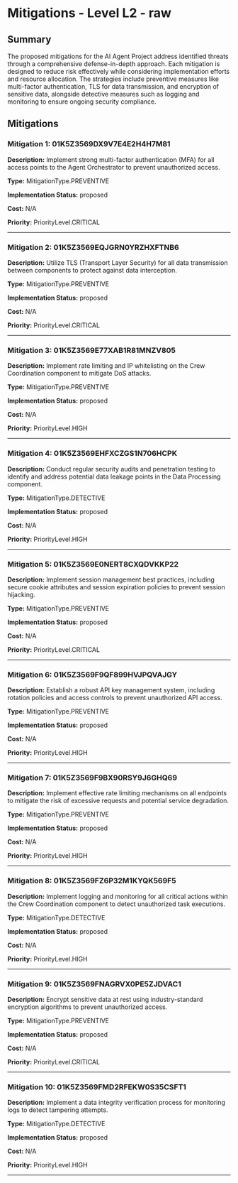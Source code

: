 # Mitigations - Level L2 - raw

## Summary

The proposed mitigations for the AI Agent Project address identified threats through a comprehensive defense-in-depth approach. Each mitigation is designed to reduce risk effectively while considering implementation efforts and resource allocation. The strategies include preventive measures like multi-factor authentication, TLS for data transmission, and encryption of sensitive data, alongside detective measures such as logging and monitoring to ensure ongoing security compliance.

## Mitigations

### Mitigation 1: 01K5Z3569DX9V7E4E2H4H7M81

**Description:** Implement strong multi-factor authentication (MFA) for all access points to the Agent Orchestrator to prevent unauthorized access.

**Type:** MitigationType.PREVENTIVE

**Implementation Status:** proposed

**Cost:** N/A

**Priority:** PriorityLevel.CRITICAL

---

### Mitigation 2: 01K5Z3569EQJGRN0YRZHXFTNB6

**Description:** Utilize TLS (Transport Layer Security) for all data transmission between components to protect against data interception.

**Type:** MitigationType.PREVENTIVE

**Implementation Status:** proposed

**Cost:** N/A

**Priority:** PriorityLevel.CRITICAL

---

### Mitigation 3: 01K5Z3569E77XAB1R81MNZV805

**Description:** Implement rate limiting and IP whitelisting on the Crew Coordination component to mitigate DoS attacks.

**Type:** MitigationType.PREVENTIVE

**Implementation Status:** proposed

**Cost:** N/A

**Priority:** PriorityLevel.HIGH

---

### Mitigation 4: 01K5Z3569EHFXCZGS1N706HCPK

**Description:** Conduct regular security audits and penetration testing to identify and address potential data leakage points in the Data Processing component.

**Type:** MitigationType.DETECTIVE

**Implementation Status:** proposed

**Cost:** N/A

**Priority:** PriorityLevel.HIGH

---

### Mitigation 5: 01K5Z3569E0NERT8CXQDVKKP22

**Description:** Implement session management best practices, including secure cookie attributes and session expiration policies to prevent session hijacking.

**Type:** MitigationType.PREVENTIVE

**Implementation Status:** proposed

**Cost:** N/A

**Priority:** PriorityLevel.CRITICAL

---

### Mitigation 6: 01K5Z3569F9QF899HVJPQVAJGY

**Description:** Establish a robust API key management system, including rotation policies and access controls to prevent unauthorized API access.

**Type:** MitigationType.PREVENTIVE

**Implementation Status:** proposed

**Cost:** N/A

**Priority:** PriorityLevel.HIGH

---

### Mitigation 7: 01K5Z3569F9BX90RSY9J6GHQ69

**Description:** Implement effective rate limiting mechanisms on all endpoints to mitigate the risk of excessive requests and potential service degradation.

**Type:** MitigationType.PREVENTIVE

**Implementation Status:** proposed

**Cost:** N/A

**Priority:** PriorityLevel.HIGH

---

### Mitigation 8: 01K5Z3569FZ6P32M1KYQK569F5

**Description:** Implement logging and monitoring for all critical actions within the Crew Coordination component to detect unauthorized task executions.

**Type:** MitigationType.DETECTIVE

**Implementation Status:** proposed

**Cost:** N/A

**Priority:** PriorityLevel.HIGH

---

### Mitigation 9: 01K5Z3569FNAGRVX0PE5ZJDVAC1

**Description:** Encrypt sensitive data at rest using industry-standard encryption algorithms to prevent unauthorized access.

**Type:** MitigationType.PREVENTIVE

**Implementation Status:** proposed

**Cost:** N/A

**Priority:** PriorityLevel.CRITICAL

---

### Mitigation 10: 01K5Z3569FMD2RFEKW0S35CSFT1

**Description:** Implement a data integrity verification process for monitoring logs to detect tampering attempts.

**Type:** MitigationType.DETECTIVE

**Implementation Status:** proposed

**Cost:** N/A

**Priority:** PriorityLevel.HIGH

---

